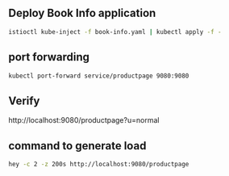 
## Deploy Book Info application
```sh
istioctl kube-inject -f book-info.yaml | kubectl apply -f -
```

## port forwarding
```sh
kubectl port-forward service/productpage 9080:9080
```

## Verify
http://localhost:9080/productpage?u=normal


## command to generate load
```sh
hey -c 2 -z 200s http://localhost:9080/productpage 
```